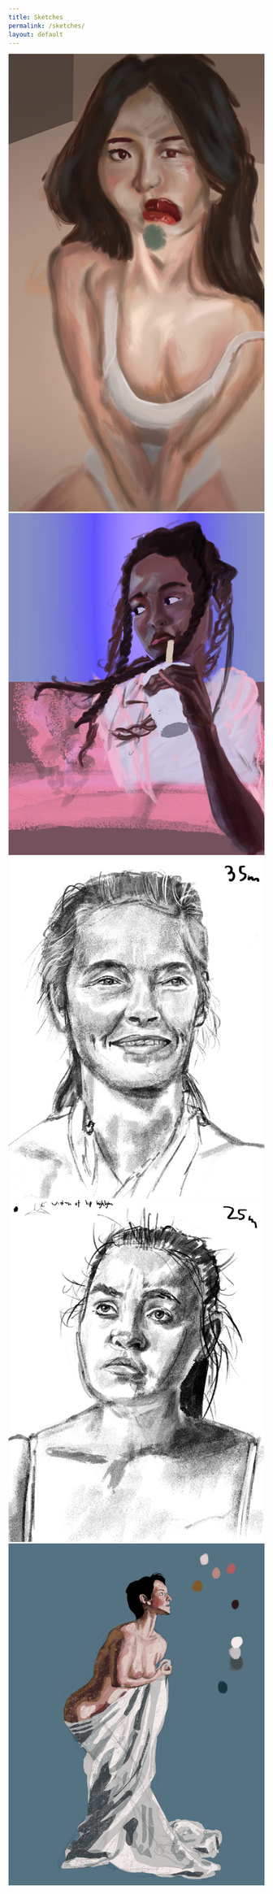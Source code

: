 ```yaml
---
title: Sketches
permalink: /sketches/
layout: default
---
```

![](/images/sketch_bro.jpg)
![](/images/sketch_peace.jpg)
![](/images/sketch_older_lady.jpg)
![](/images/sketch_lady.jpg)
![](/images/sketch_woman_cloth.jpg)